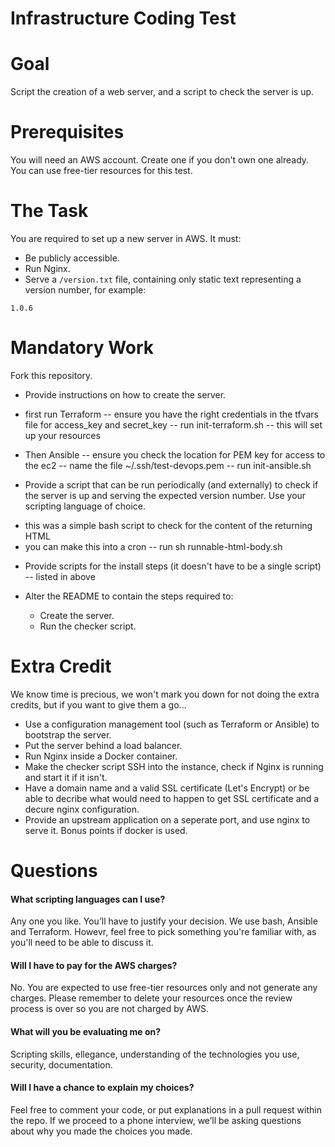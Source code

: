 Infrastructure Coding Test
==========================

# Goal

Script the creation of a web server, and a script to check the server is up.

# Prerequisites

You will need an AWS account. Create one if you don't own one already. You can use free-tier resources for this test.

# The Task

You are required to set up a new server in AWS. It must:

* Be publicly accessible.
* Run Nginx.
* Serve a `/version.txt` file, containing only static text representing a version number, for example:

```
1.0.6
```

# Mandatory Work

Fork this repository.

* Provide instructions on how to create the server.
- first run Terraform
-- ensure you have the right credentials in the tfvars file for access_key and secret_key
-- run init-terraform.sh
-- this will set up your resources

- Then Ansible
-- ensure you check the location for PEM key for access to the ec2
-- name the file ~/.ssh/test-devops.pem
-- run init-ansible.sh

* Provide a script that can be run periodically (and externally) to check if the server is up and serving the expected version number. 
Use your scripting language of choice.

- this was a simple bash script to check for the content of the returning HTML
- you can make this into a cron
-- run sh runnable-html-body.sh

* Provide scripts for the install steps (it doesn't have to be a single script)
-- listed in above

* Alter the README to contain the steps required to:
  * Create the server.
  * Run the checker script.


# Extra Credit

We know time is precious, we won't mark you down for not doing the extra credits, but if you want to give them a go...

* Use a configuration management tool (such as Terraform or Ansible) to bootstrap the server.
* Put the server behind a load balancer.
* Run Nginx inside a Docker container.
* Make the checker script SSH into the instance, check if Nginx is running and start it if it isn't.
* Have a domain name and a valid SSL certificate (Let's Encrypt) or be able to decribe what would need to happen to get SSL certificate and a decure nginx configuration.
* Provide an upstream application on a seperate port, and use nginx to serve it.  Bonus points if docker is used.

# Questions

#### What scripting languages can I use?

Any one you like. You’ll have to justify your decision. We use bash, Ansible and Terraform. Howevr, feel free to pick something you're familiar with, as you'll need to be able to discuss it.

#### Will I have to pay for the AWS charges?

No. You are expected to use free-tier resources only and not generate any charges. Please remember to delete your resources once the review process is over so you are not charged by AWS.

#### What will you be evaluating me on?

Scripting skills, ellegance, understanding of the technologies you use, security, documentation.

#### Will I have a chance to explain my choices?

Feel free to comment your code, or put explanations in a pull request within the repo.
If we proceed to a phone interview, we’ll be asking questions about why you made the choices you made.
